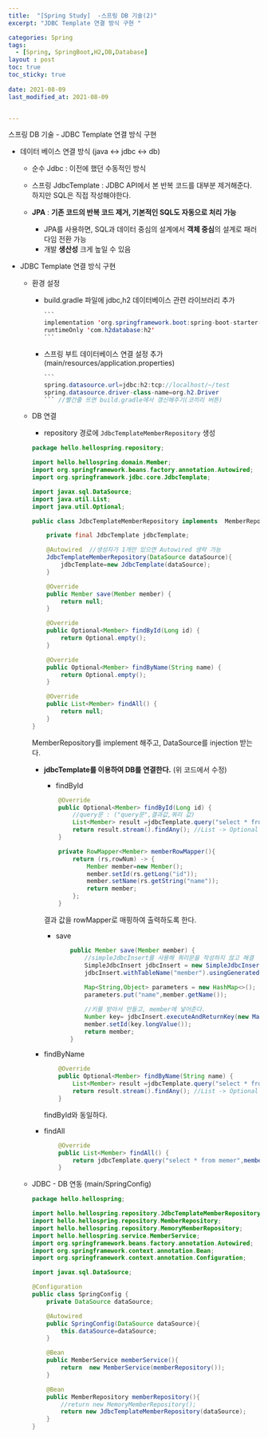 ```yaml
---
title:  "[Spring Study]  -스프링 DB 기술(2)"
excerpt: "JDBC Template 연결 방식 구현 "

categories: Spring
tags:
  - [Spring, SpringBoot,H2,DB,Database]
layout : post
toc: true
toc_sticky: true
 
date: 2021-08-09
last_modified_at: 2021-08-09


---
```


스프링 DB 기술 - JDBC Template 연결 방식 구현

- 데이터 베이스 연결 방식 (java <->  jdbc <-> db)

  - 순수 Jdbc : 이전에 했던 수동적인 방식

  - 스프링 JdbcTemplate : JDBC API에서 본 반복 코드를 대부분 제거해준다. 하지만 SQL은 직접 작성해야한다.

  - **JPA** : **기존 코드의 반복 코드 제거, 기본적인 SQL도 자동으로 처리 가능**

    - JPA를 사용하면, SQL과 데이터 중심의 설계에서 **객체 중심**의 설계로 패러다임 전환 가능
    - 개발 **생산성** 크게 높일 수 있음

    

- JDBC Template 연결 방식 구현

  - 환경 설정

    - build.gradle 파일에 jdbc,h2 데이터베이스 관련 라이브러리 추가

      ~~~java
      ```
      implementation 'org.springframework.boot:spring-boot-starter-jdbc'
      runtimeOnly 'com.h2database:h2'
      ```
      ~~~

    - 스프링 부트 데이터베이스 연결 설정 추가(main/resources/application.properties)

      ~~~java
      ```
      spring.datasource.url=jdbc:h2:tcp://localhost/~/test
      spring.datasource.driver-class-name=org.h2.Driver
      ``` //빨간줄 뜨면 build.gradle에서 갱신해주기(코끼리 버튼)
      
      ~~~

  - DB 연결 

    - repository 경로에 `JdbcTemplateMemberRepository` 생성

    ```java
    package hello.hellospring.repository;
    
    import hello.hellospring.domain.Member;
    import org.springframework.beans.factory.annotation.Autowired;
    import org.springframework.jdbc.core.JdbcTemplate;
    
    import javax.sql.DataSource;
    import java.util.List;
    import java.util.Optional;
    
    public class JdbcTemplateMemberRepository implements  MemberRepository{
    
        private final JdbcTemplate jdbcTemplate;
    
        @Autowired  //생성자가 1개만 있으면 Autowired 생략 가능
        JdbcTemplateMemberRepository(DataSource dataSource){
            jdbcTemplate=new JdbcTemplate(dataSource);
        }
    
        @Override
        public Member save(Member member) {
            return null;
        }
    
        @Override
        public Optional<Member> findById(Long id) {
            return Optional.empty();
        }
    
        @Override
        public Optional<Member> findByName(String name) {
            return Optional.empty();
        }
    
        @Override
        public List<Member> findAll() {
            return null;
        }
    }
    ```

    MemberRepository를 implement 해주고, DataSource를 injection 받는다.

    

    - **jdbcTemplate를 이용하여 DB를 연결한다.** (위 코드에서 수정)

      - findById

      ```java
          @Override
          public Optional<Member> findById(Long id) {
              //query문 : ("query문",결과값,쿼리 값) 
              List<Member> result =jdbcTemplate.query("select * from member where id= ? ",memberRowMapper(),id);
              return result.stream().findAny(); //List -> Optional
          }
      
          private RowMapper<Member> memberRowMapper(){
              return (rs,rowNum) -> {
                  Member member=new Member();
                  member.setId(rs.getLong("id"));
                  member.setName(rs.getString("name"));
                  return member;
              };
          }
      ```

      결과 값을 rowMapper로 매핑하여 출력하도록 한다.

      - save

        ```java
            public Member save(Member member) {
                //simpleJdbcInsert를 사용해 쿼리문을 작성하지 않고 해결
                SimpleJdbcInsert jdbcInsert = new SimpleJdbcInsert(jdbcTemplate);
                jdbcInsert.withTableName("member").usingGeneratedKeyColumns("id");
        			
                Map<String,Object> parameters = new HashMap<>();
                parameters.put("name",member.getName());
        
                //키를 받아서 만들고, member에 넣어준다.
                Number key= jdbcInsert.executeAndReturnKey(new MapSqlParameterSource(parameters));
                member.setId(key.longValue());
                return member;
            }
        ```

    - findByName

      ```java
          @Override
          public Optional<Member> findByName(String name) {
              List<Member> result =jdbcTemplate.query("select * from member where name= ? ",memberRowMapper(),name);
              return result.stream().findAny(); //List -> Optional
          }
      ```

      findById와 동일하다.

      

    - findAll

      ```java
          @Override
          public List<Member> findAll() {
              return jdbcTemplate.query("select * from memer",memberRowMapper());
          }
      ```

  - JDBC - DB 연동 (main/SpringConfig)

    ```java
    package hello.hellospring;
    
    import hello.hellospring.repository.JdbcTemplateMemberRepository;
    import hello.hellospring.repository.MemberRepository;
    import hello.hellospring.repository.MemoryMemberRepository;
    import hello.hellospring.service.MemberService;
    import org.springframework.beans.factory.annotation.Autowired;
    import org.springframework.context.annotation.Bean;
    import org.springframework.context.annotation.Configuration;
    
    import javax.sql.DataSource;
    
    @Configuration
    public class SpringConfig {
        private DataSource dataSource;
    
        @Autowired
        public SpringConfig(DataSource dataSource){
            this.dataSource=dataSource;
        }
    
        @Bean
        public MemberService memberService(){
            return  new MemberService(memberRepository());
        }
    
        @Bean
        public MemberRepository memberRepository(){
            //return new MemoryMemberRepository();
            return new JdbcTemplateMemberRepository(dataSource);
        }
    }
    
    ```

    

